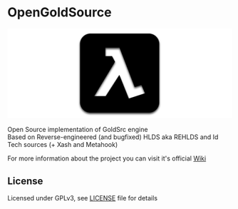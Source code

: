 # OpenGoldSource

![OGS Logo](docs/OGSLogo1280x512.png?raw=true "OGS Logo")

Open Source implementation of GoldSrc engine  
Based on Reverse-engineered (and bugfixed) HLDS aka REHLDS and Id Tech sources (+ Xash and Metahook)

For more information about the project you can visit it's official [Wiki](https://github.com/Sh1ft0x0EF/OpenGoldSrc/wiki)

## License

Licensed under GPLv3, see [LICENSE](LICENSE) file for details